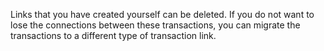 Links that you have created yourself can be deleted. If you do not want to lose the connections between these transactions, you can migrate the transactions to a different type of transaction link.